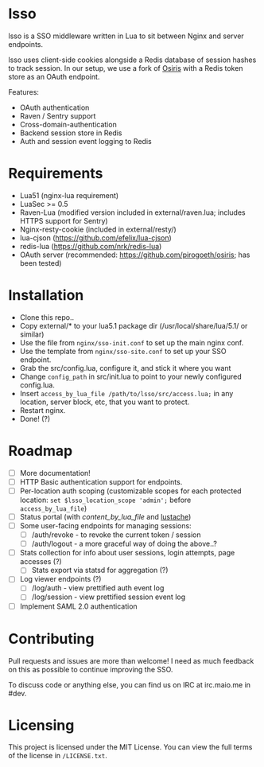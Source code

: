 lsso
=====

lsso is a SSO middleware written in Lua to sit between Nginx and server endpoints.

lsso uses client-side cookies alongside a Redis database of session hashes to track session.
In our setup, we use a fork of [Osiris](https://github.com/pirogoeth/osiris) with a Redis token store as an OAuth endpoint.

Features:
 - OAuth authentication
 - Raven / Sentry support
 - Cross-domain-authentication
 - Backend session store in Redis
 - Auth and session event logging to Redis


Requirements
============

- Lua51 (nginx-lua requirement)
- LuaSec >= 0.5
- Raven-Lua (modified version included in external/raven.lua; includes HTTPS support for Sentry)
- Nginx-resty-cookie (included in external/resty/)
- lua-cjson (https://github.com/efelix/lua-cjson)
- redis-lua (https://github.com/nrk/redis-lua)
- OAuth server (recommended: https://github.com/pirogoeth/osiris; has been tested)


Installation
=============

- Clone this repo..
- Copy external/\* to your lua5.1 package dir (/usr/local/share/lua/5.1/ or similar)
- Use the file from `nginx/sso-init.conf` to set up the main nginx conf.
- Use the template from `nginx/sso-site.conf` to set up your SSO endpoint.
- Grab the src/config.lua, configure it, and stick it where you want
- Change `config_path` in src/init.lua to point to your newly configured config.lua.
- Insert `access_by_lua_file /path/to/lsso/src/access.lua;` in any location, server block, etc, that you want to protect.
- Restart nginx.
- Done! (?)


Roadmap
=======

- [ ] More documentation!
- [ ] HTTP Basic authentication support for endpoints.
- [ ] Per-location auth scoping (customizable scopes for each protected location: `set $lsso_location_scope 'admin';` before `access_by_lua_file`)
- [ ] Status portal (with *content_by_lua_file* and [lustache](https://github.com/Olivine-Labs/lustache))
- [ ] Some user-facing endpoints for managing sessions:
  - [ ] /auth/revoke - to revoke the current token / session
  - [ ] /auth/logout - a more graceful way of doing the above..?
- [ ] Stats collection for info about user sessions, login attempts, page accesses (?)
  - [ ] Stats export via statsd for aggregation (?)
- [ ] Log viewer endpoints (?)
  - [ ] /log/auth - view prettified auth event log
  - [ ] /log/session - view prettified session event log
- [ ] Implement SAML 2.0 authentication

Contributing
============

Pull requests and issues are more than welcome! I need as much feedback on this as possible to continue improving the SSO.

To discuss code or anything else, you can find us on IRC at irc.maio.me in #dev.


Licensing
=========

This project is licensed under the MIT License. You can view the full terms of the license in `/LICENSE.txt`.
